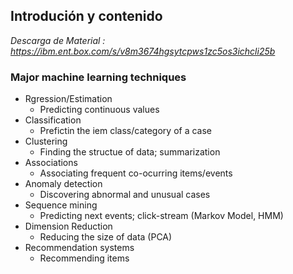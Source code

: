 ## Introdución y contenido

*Descarga de Material : https://ibm.ent.box.com/s/v8m3674hgsytcpws1zc5os3ichcli25b*

### Major machine learning techniques

* Rgression/Estimation
  * Predicting continuous values
* Classification
  * Prefictin the iem class/category  of a case
* Clustering
  * Finding the structue of data; summarization
* Associations
  * Associating frequent co-ocurring items/events
* Anomaly detection
  * Discovering abnormal and unusual cases
* Sequence mining
  * Predicting next events; click-stream (Markov Model, HMM)
* Dimension Reduction
  * Reducing the size of data (PCA)
* Recommendation systems
  * Recommending items